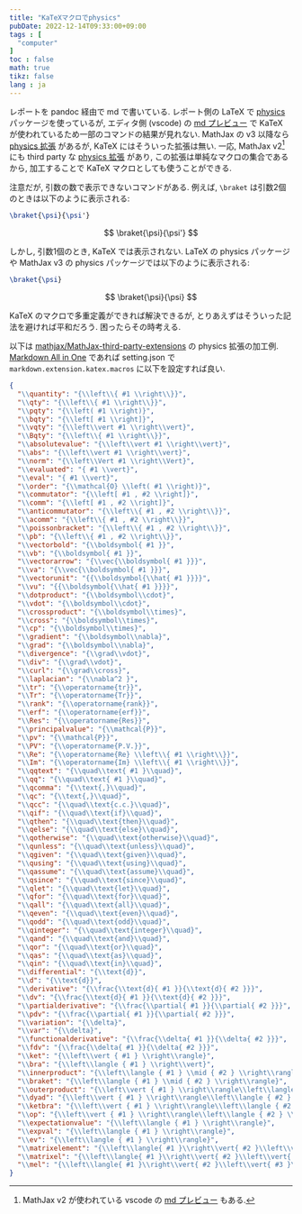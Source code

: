 ```yaml
---
title: "KaTeXマクロでphysics"
pubDate: 2022-12-14T09:33:00+09:00
tags : [
  "computer"
]
toc : false
math: true
tikz: false
lang : ja
---
```


レポートを pandoc 経由で md で書いている.
レポート側の LaTeX で [physics](https://ctan.org/pkg/physics) パッケージを使っているが,
エディタ側 (vscode) の [md プレビュー](https://marketplace.visualstudio.com/items?itemName=yzhang.markdown-all-in-one) で KaTeX が使われているため一部のコマンドの結果が見れない.
MathJax の v3 以降なら [physics 拡張](https://docs.mathjax.org/en/v3.2-latest/input/tex/extensions/physics.html) があるが,
KaTeX にはそういった拡張は無い.
一応, MathJax v2[^1] にも third party な [physics 拡張](https://github.com/mathjax/MathJax-third-party-extensions/blob/master/legacy/physics/) があり,
この拡張は単純なマクロの集合であるから,
加工することで KaTeX マクロとしても使うことができる.

[^1]: MathJax v2 が使われている vscode の [md プレビュー](https://marketplace.visualstudio.com/items?itemName=shd101wyy.markdown-preview-enhanced) もある.

注意だが,
引数の数で表示できないコマンドがある.
例えば, `\braket` は引数2個のときは以下のように表示される:
```tex
\braket{\psi}{\psi'}
```
$$
\braket{\psi}{\psi'}
$$

しかし, 引数1個のとき,
KaTeX では表示されない.
LaTeX の physics パッケージや
MathJax v3 の physics パッケージでは以下のように表示される:
```tex
\braket{\psi}
```
$$
\braket{\psi}{\psi}
$$

KaTeX のマクロで多重定義ができれば解決できるが,
とりあえずはそういった記法を避ければ平和だろう.
困ったらその時考える.

以下は [mathjax/MathJax-third-party-extensions](https://github.com/mathjax/MathJax-third-party-extensions/blob/master/legacy/physics/physics.js)
の physics 拡張の加工例.
[Markdown All in One](https://marketplace.visualstudio.com/items?itemName=yzhang.markdown-all-in-one) であれば setting.json で `markdown.extension.katex.macros` に以下を設定すれば良い.

```json
{
  "\\quantity": "{\\left\\{ #1 \\right\\}}",
  "\\qty": "{\\left\\{ #1 \\right\\}}",
  "\\pqty": "{\\left( #1 \\right)}",
  "\\bqty": "{\\left[ #1 \\right]}",
  "\\vqty": "{\\left\\vert #1 \\right\\vert}",
  "\\Bqty": "{\\left\\{ #1 \\right\\}}",
  "\\absolutevalue": "{\\left\\vert #1 \\right\\vert}",
  "\\abs": "{\\left\\vert #1 \\right\\vert}",
  "\\norm": "{\\left\\Vert #1 \\right\\Vert}",
  "\\evaluated": "{ #1 \\vert}",
  "\\eval": "{ #1 \\vert}",
  "\\order": "{\\mathcal{O} \\left( #1 \\right)}",
  "\\commutator": "{\\left[ #1 , #2 \\right]}",
  "\\comm": "{\\left[ #1 , #2 \\right]}",
  "\\anticommutator": "{\\left\\{ #1 , #2 \\right\\}}",
  "\\acomm": "{\\left\\{ #1 , #2 \\right\\}}",
  "\\poissonbracket": "{\\left\\{ #1 , #2 \\right\\}}",
  "\\pb": "{\\left\\{ #1 , #2 \\right\\}}",
  "\\vectorbold": "{\\boldsymbol{ #1 }}",
  "\\vb": "{\\boldsymbol{ #1 }}",
  "\\vectorarrow": "{\\vec{\\boldsymbol{ #1 }}}",
  "\\va": "{\\vec{\\boldsymbol{ #1 }}}",
  "\\vectorunit": "{{\\boldsymbol{\\hat{ #1 }}}}",
  "\\vu": "{{\\boldsymbol{\\hat{ #1 }}}}",
  "\\dotproduct": "{\\boldsymbol\\cdot}",
  "\\vdot": "{\\boldsymbol\\cdot}",
  "\\crossproduct": "{\\boldsymbol\\times}",
  "\\cross": "{\\boldsymbol\\times}",
  "\\cp": "{\\boldsymbol\\times}",
  "\\gradient": "{\\boldsymbol\\nabla}",
  "\\grad": "{\\boldsymbol\\nabla}",
  "\\divergence": "{\\grad\\vdot}",
  "\\div": "{\\grad\\vdot}",
  "\\curl": "{\\grad\\cross}",
  "\\laplacian": "{\\nabla^2 }",
  "\\tr": "{\\operatorname{tr}}",
  "\\Tr": "{\\operatorname{Tr}}",
  "\\rank": "{\\operatorname{rank}}",
  "\\erf": "{\\operatorname{erf}}",
  "\\Res": "{\\operatorname{Res}}",
  "\\principalvalue": "{\\mathcal{P}}",
  "\\pv": "{\\mathcal{P}}",
  "\\PV": "{\\operatorname{P.V.}}",
  "\\Re": "{\\operatorname{Re} \\left\\{ #1 \\right\\}}",
  "\\Im": "{\\operatorname{Im} \\left\\{ #1 \\right\\}}",
  "\\qqtext": "{\\quad\\text{ #1 }\\quad}",
  "\\qq": "{\\quad\\text{ #1 }\\quad}",
  "\\qcomma": "{\\text{,}\\quad}",
  "\\qc": "{\\text{,}\\quad}",
  "\\qcc": "{\\quad\\text{c.c.}\\quad}",
  "\\qif": "{\\quad\\text{if}\\quad}",
  "\\qthen": "{\\quad\\text{then}\\quad}",
  "\\qelse": "{\\quad\\text{else}\\quad}",
  "\\qotherwise": "{\\quad\\text{otherwise}\\quad}",
  "\\qunless": "{\\quad\\text{unless}\\quad}",
  "\\qgiven": "{\\quad\\text{given}\\quad}",
  "\\qusing": "{\\quad\\text{using}\\quad}",
  "\\qassume": "{\\quad\\text{assume}\\quad}",
  "\\qsince": "{\\quad\\text{since}\\quad}",
  "\\qlet": "{\\quad\\text{let}\\quad}",
  "\\qfor": "{\\quad\\text{for}\\quad}",
  "\\qall": "{\\quad\\text{all}\\quad}",
  "\\qeven": "{\\quad\\text{even}\\quad}",
  "\\qodd": "{\\quad\\text{odd}\\quad}",
  "\\qinteger": "{\\quad\\text{integer}\\quad}",
  "\\qand": "{\\quad\\text{and}\\quad}",
  "\\qor": "{\\quad\\text{or}\\quad}",
  "\\qas": "{\\quad\\text{as}\\quad}",
  "\\qin": "{\\quad\\text{in}\\quad}",
  "\\differential": "{\\text{d}}",
  "\\d": "{\\text{d}}",
  "\\derivative": "{\\frac{\\text{d}{ #1 }}{\\text{d}{ #2 }}}",
  "\\dv": "{\\frac{\\text{d}{ #1 }}{\\text{d}{ #2 }}}",
  "\\partialderivative": "{\\frac{\\partial{ #1 }}{\\partial{ #2 }}}",
  "\\pdv": "{\\frac{\\partial{ #1 }}{\\partial{ #2 }}}",
  "\\variation": "{\\delta}",
  "\\var": "{\\delta}",
  "\\functionalderivative": "{\\frac{\\delta{ #1 }}{\\delta{ #2 }}}",
  "\\fdv": "{\\frac{\\delta{ #1 }}{\\delta{ #2 }}}",
  "\\ket": "{\\left\\vert { #1 } \\right\\rangle}",
  "\\bra": "{\\left\\langle { #1 } \\right\\vert}",
  "\\innerproduct": "{\\left\\langle { #1 } \\mid { #2 } \\right\\rangle}",
  "\\braket": "{\\left\\langle { #1 } \\mid { #2 } \\right\\rangle}",
  "\\outerproduct": "{\\left\\vert { #1 } \\right\\rangle\\left\\langle { #2 } \\right\\vert}",
  "\\dyad": "{\\left\\vert { #1 } \\right\\rangle\\left\\langle { #2 } \\right\\vert}",
  "\\ketbra": "{\\left\\vert { #1 } \\right\\rangle\\left\\langle { #2 } \\right\\vert}",
  "\\op": "{\\left\\vert { #1 } \\right\\rangle\\left\\langle { #2 } \\right\\vert}",
  "\\expectationvalue": "{\\left\\langle { #1 } \\right\\rangle}",
  "\\expval": "{\\left\\langle { #1 } \\right\\rangle}",
  "\\ev": "{\\left\\langle { #1 } \\right\\rangle}",
  "\\matrixelement": "{\\left\\langle{ #1 }\\right\\vert{ #2 }\\left\\vert{ #3 }\\right\\rangle}",
  "\\matrixel": "{\\left\\langle{ #1 }\\right\\vert{ #2 }\\left\\vert{ #3 }\\right\\rangle}",
  "\\mel": "{\\left\\langle{ #1 }\\right\\vert{ #2 }\\left\\vert{ #3 }\\right\\rangle}",
}
```
